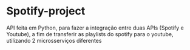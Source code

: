 # Spotify-project
API feita em Python, para fazer a integração entre duas APIs (Spotify e Youtube), a fim de transferir as playlists do spotify para o youtube, utilizando 2 microsserviços diferentes
